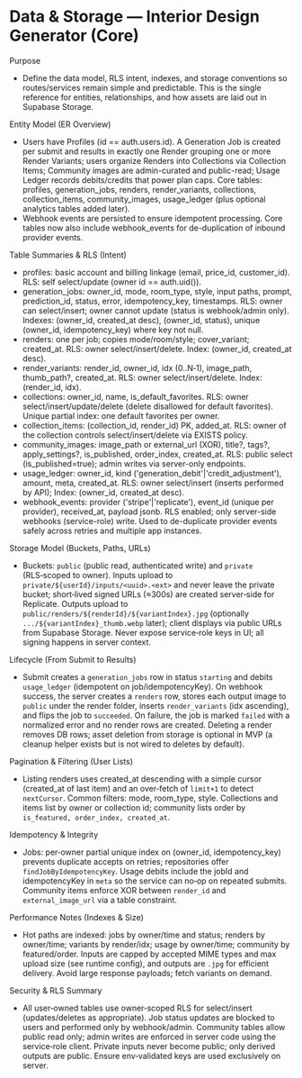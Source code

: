 # Data & Storage — Interior Design Generator (Core)

Purpose
- Define the data model, RLS intent, indexes, and storage conventions so routes/services remain simple and predictable. This is the single reference for entities, relationships, and how assets are laid out in Supabase Storage.

Entity Model (ER Overview)
- Users have Profiles (id == auth.users.id). A Generation Job is created per submit and results in exactly one Render grouping one or more Render Variants; users organize Renders into Collections via Collection Items; Community images are admin-curated and public-read; Usage Ledger records debits/credits that power plan caps. Core tables: profiles, generation_jobs, renders, render_variants, collections, collection_items, community_images, usage_ledger (plus optional analytics tables added later).
 - Webhook events are persisted to ensure idempotent processing. Core tables now also include webhook_events for de-duplication of inbound provider events.

Table Summaries & RLS (Intent)
- profiles: basic account and billing linkage (email, price_id, customer_id). RLS: self select/update (owner id == auth.uid()).
- generation_jobs: owner_id, mode, room_type, style, input paths, prompt, prediction_id, status, error, idempotency_key, timestamps. RLS: owner can select/insert; owner cannot update (status is webhook/admin only). Indexes: (owner_id, created_at desc), (owner_id, status), unique (owner_id, idempotency_key) where key not null.
- renders: one per job; copies mode/room/style; cover_variant; created_at. RLS: owner select/insert/delete. Index: (owner_id, created_at desc).
- render_variants: render_id, owner_id, idx (0..N‑1), image_path, thumb_path?, created_at. RLS: owner select/insert/delete. Index: (render_id, idx).
- collections: owner_id, name, is_default_favorites. RLS: owner select/insert/update/delete (delete disallowed for default favorites). Unique partial index: one default favorites per owner.
- collection_items: (collection_id, render_id) PK, added_at. RLS: owner of the collection controls select/insert/delete via EXISTS policy.
- community_images: image_path or external_url (XOR), title?, tags?, apply_settings?, is_published, order_index, created_at. RLS: public select (is_published=true); admin writes via server-only endpoints.
- usage_ledger: owner_id, kind ('generation_debit'|'credit_adjustment'), amount, meta, created_at. RLS: owner select/insert (inserts performed by API); Index: (owner_id, created_at desc).
 - webhook_events: provider ('stripe'|'replicate'), event_id (unique per provider), received_at, payload jsonb. RLS enabled; only server-side webhooks (service-role) write. Used to de-duplicate provider events safely across retries and multiple app instances.

Storage Model (Buckets, Paths, URLs)
- Buckets: `public` (public read, authenticated write) and `private` (RLS‑scoped to owner). Inputs upload to `private/${userId}/inputs/<uuid>.<ext>` and never leave the private bucket; short‑lived signed URLs (≈300s) are created server‑side for Replicate. Outputs upload to `public/renders/${renderId}/${variantIndex}.jpg` (optionally `.../${variantIndex}_thumb.webp` later); client displays via public URLs from Supabase Storage. Never expose service‑role keys in UI; all signing happens in server context.

Lifecycle (From Submit to Results)
- Submit creates a `generation_jobs` row in status `starting` and debits `usage_ledger` (idempotent on job/idempotencyKey). On webhook success, the server creates a `renders` row, stores each output image to `public` under the render folder, inserts `render_variants` (idx ascending), and flips the job to `succeeded`. On failure, the job is marked `failed` with a normalized error and no render rows are created. Deleting a render removes DB rows; asset deletion from storage is optional in MVP (a cleanup helper exists but is not wired to deletes by default).

Pagination & Filtering (User Lists)
- Listing renders uses created_at descending with a simple cursor (created_at of last item) and an over‑fetch of `limit+1` to detect `nextCursor`. Common filters: mode, room_type, style. Collections and items list by owner or collection id; community lists order by `is_featured, order_index, created_at`.

Idempotency & Integrity
- Jobs: per‑owner partial unique index on (owner_id, idempotency_key) prevents duplicate accepts on retries; repositories offer `findJobByIdempotencyKey`. Usage debits include the jobId and idempotencyKey in `meta` so the service can no‑op on repeated submits. Community items enforce XOR between `render_id` and `external_image_url` via a table constraint.

Performance Notes (Indexes & Size)
- Hot paths are indexed: jobs by owner/time and status; renders by owner/time; variants by render/idx; usage by owner/time; community by featured/order. Inputs are capped by accepted MIME types and max upload size (see runtime config), and outputs are `.jpg` for efficient delivery. Avoid large response payloads; fetch variants on demand.

Security & RLS Summary
- All user‑owned tables use owner‑scoped RLS for select/insert (updates/deletes as appropriate). Job status updates are blocked to users and performed only by webhook/admin. Community tables allow public read only; admin writes are enforced in server code using the service‑role client. Private inputs never become public; only derived outputs are public. Ensure env‑validated keys are used exclusively on server.
